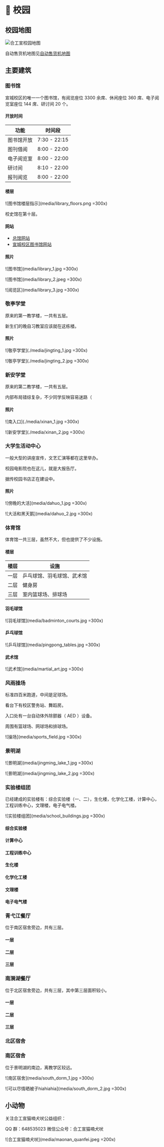 # 🦢 校园

## 校园地图

![合工宣校园地图](./media/HFUTXC_map.jpg)

自动售货机地图见[自动售货机地图](../life/README.md#自动售货机)

## 主要建筑

### 图书馆

宣城校区的唯一一个图书馆，有阅览座位 3300 余席、休闲座位 360 席、电子阅览室座位 144 席、研讨间 20 个。

#### 开放时间

| 功能       | 时间段       |
| ---------- | ------------ |
| 图书馆开放 | 7:30 - 22:15 |
| 图刊借阅   | 8:00 - 22:00 |
| 电子阅览室 | 8:00 - 22:00 |
| 研讨间     | 8:10 - 22:00 |
| 报刊阅览   | 8:00 - 22:00 |

#### 楼层

![图书馆楼层指示](media/library_floors.png =300x)

校史馆在第十层。

#### 网站

- [总馆网站](https://lib.hfut.edu.cn)
- [宣城校区图书馆网站](https://xclib.hfut.edu.cn)

#### 照片

![图书馆](media/library_1.jpg =300x)

![图书馆](media/library_2.jpeg =300x)

![阅览区](media/library_3.jpg =300x)

### 敬亭学堂

原来的第一教学楼，一共有五层。

新生们的晚自习教室应该就在这栋楼。

#### 照片

![敬亭学堂](./media/jingting_1.jpg =300x)

![敬亭学堂](./media/jingting_2.jpg =300x)

### 新安学堂

原来的第二教学楼，一共有五层。

内部布局错综复杂，不少同学反映容易迷路（

#### 照片

![南入口](./media/xinan_1.jpg =300x)

![新安学堂](./media/xinan_2.jpg =300x)

### 大学生活动中心

一般大型的讲座宣传，文艺汇演等都在这里举办。

校园电影院也在这儿，就是大报告厅。

据传校园书店正在建设中。

#### 照片

![傍晚的大活](media/dahuo_1.jpg =300x)

![大活和黑天鹅](media/dahuo_2.jpg =300x)

### 体育馆

体育馆一共三层，虽然不大，但也提供了不少设施。

#### 楼层

| 楼层 | 设施                       |
| ---- | -------------------------- |
| 一层 | 乒乓球馆、羽毛球馆、武术馆 |
| 二层 | 健身房                     |
| 三层 | 室内篮球场、排球场         |

#### 羽毛球馆

![羽毛球馆](media/badminton_courts.jpg =300x)

#### 乒乓球馆

![乒乓球馆](media/pingpong_tables.jpg =300x)

#### 武术馆

![武术馆](media/martial_art.jpg =300x)

### 风雨操场

标准四百米跑道，中间是足球场。

看台下有校区警务站、舞蹈房。

入口处有一台自动体外除颤器（ AED ）设备。

周围有篮球场、网球场和排球场。

![操场](media/sports_field.jpg =300x)

### 景明湖

![景明湖](media/jingming_lake_1.jpg =300x)

![景明湖](media/jingming_lake_2.jpg =300x)

### 实验楼组团

已经建成的实验楼有：综合实验楼（一、二），生化楼，化学化工楼，计算中心，工程训练中心，文理楼，电子电气楼。

![实验楼组团](media/school_buildings.jpg =300x)

#### 综合实验楼

#### 计算中心

#### 工程训练中心

#### 生化楼

#### 化学化工楼

#### 文理楼

#### 电子电气楼

### 青弋江餐厅

位于南区宿舍旁边，共有三层。

#### 一层

#### 二层

#### 三层

### 南漪湖餐厅

位于北区宿舍旁边，共有三层，其中第三层面积较小。

#### 一层

#### 二层

#### 三层

### 北区宿舍

### 南区宿舍

位于景明湖的南边，离教学区较远。

![南区宿舍](media/south_dorm_1.jpg =300x)

![可以尽情晒被子hiahiahia](media/south_dorm_2.jpg =300x)

## 小动物

关注合工宣猫喃犬吠公益组织：

QQ 群：648535023
微信公众号：合工宣猫喃犬吠

![合工宣猫喃犬吠](media/maonan_quanfei.jpeg =200x)

